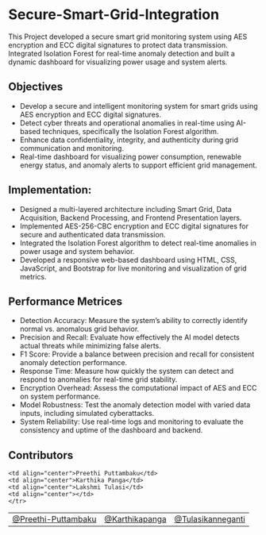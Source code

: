 # Secure-Smart-Grid-Integration
This Project developed a secure smart grid monitoring system using AES encryption and ECC digital signatures to protect data transmission. Integrated Isolation Forest for real-time 
anomaly detection and built a dynamic dashboard for visualizing power usage and system alerts.

## Objectives
- Develop a secure and intelligent monitoring system for smart grids using AES encryption and ECC digital signatures.
- Detect cyber threats and operational anomalies in real-time using AI-based techniques, specifically the Isolation Forest algorithm.
- Enhance data confidentiality, integrity, and authenticity during grid communication and monitoring.
- Real-time dashboard for visualizing power consumption, renewable energy status, and anomaly alerts to support efficient grid management.

## Implementation:
- Designed a multi-layered architecture including Smart Grid, Data Acquisition, Backend Processing, and Frontend Presentation layers.
- Implemented AES-256-CBC encryption and ECC digital signatures for secure and authenticated data transmission.
- Integrated the Isolation Forest algorithm to detect real-time anomalies in power usage and system behavior.
- Developed a responsive web-based dashboard using HTML, CSS, JavaScript, and Bootstrap for live monitoring and visualization of grid metrics.

## Performance Metrices 
- Detection Accuracy: Measure the system’s ability to correctly identify normal vs. anomalous grid behavior.
- Precision and Recall: Evaluate how effectively the AI model detects actual threats while minimizing false alerts.
- F1 Score: Provide a balance between precision and recall for consistent anomaly detection performance.
- Response Time: Measure how quickly the system can detect and respond to anomalies for real-time grid stability.
- Encryption Overhead: Assess the computational impact of AES and ECC on system performance.
- Model Robustness: Test the anomaly detection model with varied data inputs, including simulated cyberattacks.
- System Reliability: Use real-time logs and monitoring to evaluate the consistency and uptime of the dashboard and backend.

## Contributors 
<table>
  <tr>
    <td align="center"><a href="https://github.com/Preethi-Puttambaku">@Preethi-Puttambaku</a></td>
    <td align="center"><a href="https://github.com/Karthikapanga">@Karthikapanga</a></td>
    <td align="center"><a href="https://github.com/">@Tulasikanneganti</a></td>
    </tr>
  
    <td align="center">Preethi Puttambaku</td>
    <td align="center">Karthika Panga</td>
    <td align="center">Lakshmi Tulasi</td>
    <td align="center"></td>
    </tr>
</table>
